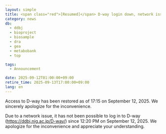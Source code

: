 ```yaml
---
layout: simple
title: <span class="red">[Resumed]</span> D-way login down, network issue since 12:20 PM, September 12
category: news
db:
  - ddbj
  - bioproject
  - biosample
  - dra
  - gea
  - metabobank
  - top

tags:
  - Announcement

date: 2025-09-12T01:00:00+09:00
retire_time: 2025-09-13T17:00:00+09:00
lang: en
---
```


<span class="red">Access to D-way has been restored as of 17:15 on September 12, 2025. We sincerely apologize for the inconvenience.</span>

Due to a network issue, it has not been possible to log in to D-way (https://ddbj.nig.ac.jp/D-way/) since 12:20 PM on September 12, 2025. We apologize for the inconvenience and appreciate your understanding.